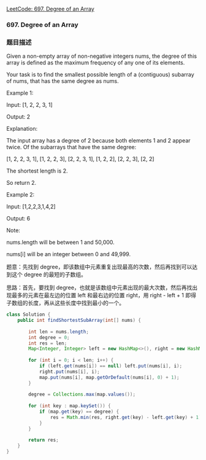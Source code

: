 [LeetCode: 697. Degree of an Array](https://leetcode.com/problems/degree-of-an-array/description/)

### 697. Degree of an Array
### 题目描述

Given a non-empty array of non-negative integers nums, the degree of this array is defined as the maximum frequency of any one of its elements.

Your task is to find the smallest possible length of a (contiguous) subarray of nums, that has the same degree as nums.

Example 1:

Input: [1, 2, 2, 3, 1]

Output: 2

Explanation: 

The input array has a degree of 2 because both elements 1 and 2 appear twice.
Of the subarrays that have the same degree:

[1, 2, 2, 3, 1], [1, 2, 2, 3], [2, 2, 3, 1], [1, 2, 2], [2, 2, 3], [2, 2]

The shortest length is 2. 

So return 2.


Example 2:

Input: [1,2,2,3,1,4,2]

Output: 6

Note:

nums.length will be between 1 and 50,000.

nums[i] will be an integer between 0 and 49,999.

题意：先找到 degree，即该数组中元素重复出现最高的次数，然后再找到可以达到这个 degree 的最短的子数组。

思路：首先，要找到 degree，也就是该数组中元素出现的最大次数，然后再找出现最多的元素在最左边的位置 left 和最右边的位置 right，用 right - left + 1 即得子数组的长度，再从这些长度中找到最小的一个。

```java
class Solution {
    public int findShortestSubArray(int[] nums) {
        
        int len = nums.length;    
        int degree = 0;
        int res = len;
        Map<Integer, Integer> left = new HashMap<>(), right = new HashMap<>(),  map = new HashMap<>();
        
        for (int i = 0; i < len; i++) {
            if (left.get(nums[i]) == null) left.put(nums[i], i);
            right.put(nums[i], i);
            map.put(nums[i], map.getOrDefault(nums[i], 0) + 1);
        }
        
        degree = Collections.max(map.values());
        
        for (int key : map.keySet()) {
            if (map.get(key) == degree) {
                res = Math.min(res, right.get(key) - left.get(key) + 1);
            }
        }
        
        return res;
    }
}
```